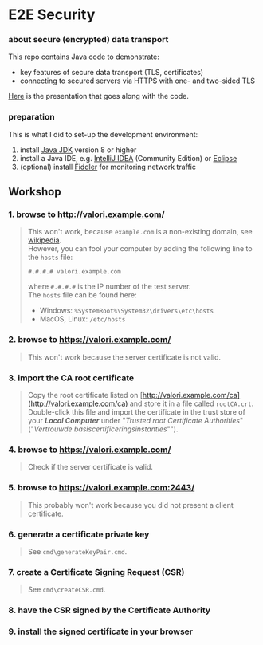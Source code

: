 # E2E Security
### about secure (encrypted) data transport

This repo contains Java code to demonstrate:
* key features of secure data transport (TLS, certificates)
* connecting to secured servers via HTTPS with one- and two-sided TLS

[Here](https://slides.com/robbosman/e2e-security/) is the presentation that goes along with the code.

### preparation
This is what I did to set-up the development environment:
1) install [Java JDK](https://www.oracle.com/technetwork/java/javase/downloads/index.html) version 8 or higher
1) install a Java IDE, e.g. [IntelliJ IDEA](https://www.jetbrains.com/idea/) (Community Edition) or [Eclipse](https://www.eclipse.org/downloads/)
1) (optional) install [Fiddler](https://www.telerik.com/download/fiddler/) for monitoring network traffic

## Workshop

### 1. browse to http://valori.example.com/
> This won't work, because `example.com` is a non-existing domain, see [wikipedia](https://en.wikipedia.org/wiki/Example.com).\
> However, you can fool your computer by adding the following line to the `hosts` file:
>
> ```#.#.#.# valori.example.com```
> 
> where `#.#.#.#` is the IP number of the test server.\
> The `hosts` file can be found here:
> * Windows: `%SystemRoot%\System32\drivers\etc\hosts`
> * MacOS, Linux: `/etc/hosts`

### 2. browse to https://valori.example.com/
> This won't work because the server certificate is not valid.

### 3. import the CA root certificate
> Copy the root certificate listed on [http://valori.example.com/ca](http://valori.example.com/ca) and store it in a file called `rootCA.crt`.\
> Double-click this file and import the certificate in the trust store of your **_Local Computer_** under "_Trusted root Certificate Authorities_" ("_Vertrouwde basiscertificeringsinstanties_"").

### 4. browse to https://valori.example.com/
> Check if the server certificate is valid.

### 5. browse to https://valori.example.com:2443/
> This probably won't work because you did not present a client certificate.

### 6. generate a certificate private key
> See `cmd\generateKeyPair.cmd`.
>
### 7. create a Certificate Signing Request (CSR)
> See `cmd\createCSR.cmd`.

### 8. have the CSR signed by the Certificate Authority

### 9. install the signed certificate in your browser

